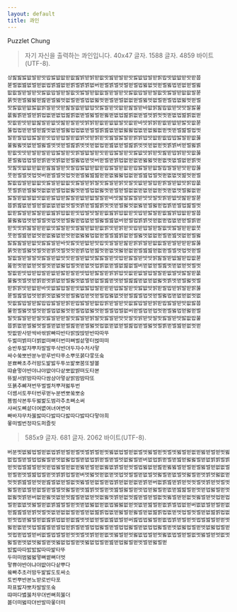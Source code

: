 ```yaml
---
layout: default
title: 콰인
---
```


Puzzlet Chung

> 자기 자신을 출력하는 콰인입니다.
> 40x47 글자. 1588 글자. 4859 바이트(UTF-8).

    상밢밢밣밦발받밧밥밣밦밦받밦밢밝받밝받밦밧밢받발받밧밣밦밥발받밝밥밧밦밦받밧받붑
    붇벌벖벒벖벌벋벖법벍벒벖벋벍벌벍벍벖버벋벌벍벌벗벌벋벌법벓벖벗벋벌벓법벋벖벋벌벓
    밦밦발받발받밧밣밦밥발받발밦밧밣발받밦밦발받발받밧밣밦밥발받발밦밧밣발받밦밦발붇
    붉벗벋벌벓벓벋벒벋벌벓벗벖벌벋벌법벖벓벗벋벌벋벌벖벖벋벌벓벗벖벌벋벌법벖벓벗벋벌
    밧밣밦받밦밣밦밝발받밧받밢발밦받밦밥밧밣발받밧밦받밢발받바밦밝밢밥밦받밧밧발밣불
    붒벓벍벋벌벋벍법벖벋벖법벒벍벖벋벌벓벌벋벓벋벖법벒벍벖벋벌벗벍벗벗벋벖법벒벍벖벋
    밧밦받밧받밦밢발받밦밧밢받발받밧밝밝받밦받밦밦발밧밦받바밧밝밝받밦받밦받밣밧밦붇
    붏법법벋벋벌벋벒벗벖벋벌벓법법벖벋벌벌벍벒벖벋벖벓벓법벖벋벖벓벖벋벗벋벌벒벌법벗
    발받발밥밥밣발받밧밥받밥발받밦밝밧받밝받밧밢발밣발받밝밝밥밧밦받밦밥밥밣발받밦붏
    불벓벓벗벖벋벌벓벌벗벗벋벌벒벍벗벗벋벖법벋벒벖벋벌벒벍벗벗벋벖벋벗벍벍버벋벌벓벍
    받밦밧밧받발받발받밥밣발받밧밝발밦발받밧받밥밣발받밧밣밦밧밝받밧밢받밥밝받밧밦붏
    붇벌벓법법벌벋벍벋벗벍벖벋벌벓법벋벗버벋벌벋벍법벖벋벖벋벓벓벗벋벖벗벖벌벖벋벍벗
    밧밢밧밦밦받밦받밢밢발받밧발밥밣밦받밦받밥밣발받밦받밥밣발받밦발밥발발받밧받밥붏
    붓벋벌벌벗법벗버벋벌벌벗법벗벋벌벓벒벒벋벋벖벓벓법벖벋벌벒법벌벗벋벖벖벗벒벗벋벌
    밣밦밥발받밦밦밧밣발받밦밦밧밣발받밝발밧밣발받밝밧발밧밦받발밥받밝발받밦밧밝밥붒
    붓벌벍벋벌벓벗벖벖벋벌법벖벓벗벋벌법벖벓벗벋벌벋벌벖벖벋벖벋벖벋벗벋벖벗벌벓벖벋
    밣발받밦발밦밧밦받밣밥받밣발받밦받밦발발받바밧밢발밣발받밧밧발밧밝받밦밧밢받발붇
    붑벍벒벖벋벌벋벌벖벖벋벖벗벌벗벍벋벌벒벍벗벗벋벌벓벗벖벓벋벌벓벋법벍벋벌법벒벌벗
    밦받밣발받밣발받밦밢밝밥밦받밧밥발밧발받밦밢밝밥밦받밧밥받밣발받밦밢밝밥밦받발붑
    불벓벓법벗벋벌벌벗법벗벋벌벓벋법벖벋벌벓벌벒벖버벋벌법벍벍벗벋벖벋법벖벋벋벌벍벋
    받밧밧밝밢발받받밦밧밣발받밧발밢받밦받밦밝밧받밝받밧밥받밥발받발밦밧밣발받받밦붓
    붓벋벌벒벋벖벗벋벖벓벖벋벗벋벖벓벓법벖벋벌벌벒벍벖벋벌벓벗벖벖벋벌벋벒벗벖벋벌벓
    밣밣밢발받밦밧밣밣발받바밧밣밧받밦받밧밥밧발발받밢받밝밝발받밦밦발받발받받받밣붏
    붉벗벋벌벓벗벌벗벋벍벗벌벗벗벋벍법벋벒벗벋벖벗벓벋벖벋벌벒벒벋벖벋벌벌벗법벗벋벌
    발밦발받발발밧밣발받밦밧밧받발받밦밧밣밣발받밧밥받밣발받밧밧밝밢발받밦밢받밥밦붇
    붎벋벗벋벖벋벗벌벗벋벖벓법벌벗벋벖벗법벍벖벋벌벖벒벖벌버벋벖벋벌벒벗벋벖벋벗벌벗
    발밦받밧밥받밥발받밦받밣받발받밧밥받밣발받밝밝밥밧밦받밦발밥발발받밦발밧밣발받붒
    불벓벗벌벗벋벍벋벗벍벖벋벌벓벗벖벌벋벖벌벒벋벗벋벌벒벒벋벖벋벖벓벗벍벗벋벌벓벗벌
    받밝밝밧받밦받바밧밦밣밥발받밧밦밣밥발받받받밥밣발받밧밣밦밧밝받발밥받밝발받밝붏
    붇벌벒벌법벗벋벍벗벖벓벗벋벌벓법벋벗벋벌법벓벖벗벋벌벒벌법벗벋벌벓법벋벖벋벖벗벖
    밧밦밣밥발받밣밥밥밣발받밝받밥밣발받밦밥밝받발받밧밦밣밥발받밝받밥밣발받밧밦밣붑
    불벋벌벓벗벌벗벋벌법벖벓벗벋벌법벖벓벗벋벌벌법벌벖버벋벌법벋법벗벋벌벓법벋벓벋벌
    발밧밣발받받발밧밣발받받발밧밣발받밝발밧밣발받밧밧발밧밝받밧발밧밣발받밧밣밦밥불
    붑벍벖벋벌벓벗벌벌벋벖벋벌벒벋벋벌벓벗법벖벋벖벋벌벒법벋벌벓벗벌벍벋벌벒벋벖벗벋
    밧밦받사받싹바싺밝빠따반타밝밙밙받반따따뚜
    두벎떠벍떠더벍벖떠뻐터번떠뻐벌섵멓터벉떠떠
    숭반투밣쟈뿌차발발뚜삭뱐뎌두쟈수처사맣
    싸수쑼뽀뱐분누받루반타푸소뿌또붉다뭏또숰
    분뾰빠초추러밤도밡밣두투쏘밡뽀붐또뱔볼
    땨슡멓야뱐야냐야뱞야다샅뽀밦뱕뗘도타본
    뜌뱖서밝밤따따다쌈샴아멓샅밝밤밤따또
    또뷹추뺘져번뚜벌벌처뿌져벓투번
    더쎰서토푸터번루벋누분변뽀쑼뽀숭
    뵴범삭본투두벓벑도범라추초뻐소써
    샤써도뼈섵더여볎여녀여변여
    빠바쟈무차붏밣따다밣따다밣따다밣따다맣야희
    뫃떠벌번정따도퍼즐릿

> 585x9 글자. 681 글자. 2062 바이트(UTF-8).

    버분벗벖벓법벌벋벖법벍벋벌벋벌벗벌벍벌벋벗벓벖법벌벋벖벌벗벓벌벋벗벌벗벓벌벋벖벋벓벋벌벋벗벓벖법벌벋벌법법벓벌벋벗벖벓법벌벋벖법벍벋벌벋벌벗벖벓벌벋버벖법벍벋벌벋벒벋벓벓벌벋벖벍벍벌벍벋벗법벌벒벌벋벗벋법벓벌벋벖벋벓벋벌벋벖벓벖벍벌벋벗벌법벓벖벋벒벋벓벓벌벋벌벋벌벓벌벋벖벖벌벋벌벋벗벌벒법벌벋벗벍벍법벌벋버벗벓벗벋벖벋벗법벗벌벌벋벖벌벗벓벌벋벖벌벗벓벌벋벗벍벗벓벖벋벗벗벍벒벌벋벗벋벒벌벖벋벌벖벗벓벌벋벖벌벋법벍벋벖벋벖벋벍벋버벖벍벒벋벍벋벗벗벌벗벍벋벗벌벗벓벌벋벖벌벋벖벌벋벌벌벗벓벌벋벗벒벍벗벌벋벗벒벌벓벌벋벗법벋벓벌벋벖벋벒벒벌벋벗벋법벓벌벋벗벖벓벗벍벋버벖벋벓벗벖벋벗벒벌벋벖벋벗벖벓벗벍벋벖벗벒벋벌벋벌벖벗벓벌벋벋벖벗벓벌벋벗법벋법벌벋벖벖벗벓벌벋벖벍벒벌벌벋벗벋벖벓벖벋벖법벓벓벖벋벗벖벋벒벌벋벖벍벌법벖벋버벖벖벌벋벌벋벖벋벒벒벌벋벍벗벌벗벖벋벖벖벌벋벌벋벖벒벍법벖벋벓벌벋벓벌벋벖벒벍법벖벋벗법벌벗벌벋벖벒벍법벖벋벗법벋벓벌벋벖벒벍법벖벋벖벒벗벗벖벋벌벖벒벖벌벋버벒법법벓벌벋벖법벍벋벌벋벗법벌벒벌벋벋벗벓벋벖벋벗법벌벒벌벋벌법벋벍벌벋벌법법벓벌벋벌법법벓벌벋벖법법벓벌벋벗벖벓법벌벋벗벖벓법벌벋벗법벋법벌벋버벖벌법벌벌벋벗벗벌벗벍벋벋벖벗벓벌벋벗벓벖법벌벋벗벓벖법벌벋벌벖벗벓벌벋벗벖벗벓벌벋벗벖벗벓벌벋벗벓벖법벌벋벗벓벖법벌벋벒벋법벓벌벋벗벌벋벓벌벋
    뱘벏따따밠밠밣따따밡타뚜
    두떠떠범벓벓멓뻐쎁뻐더벗
    맣쀼야뱐야냐야뱞야다샅뿌다
    쓬빠추초러밤두밡밣도토싸소
    토번뿌뱐본노받로반타포
    파표밣쟈뽀차발발또숰
    땨뗘다볋붏처무뎌번뻐희붏더
    봃더떠벓따뎌반발따뫃더떠


